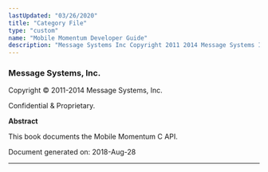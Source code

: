 ```yaml
---
lastUpdated: "03/26/2020"
title: "Category File"
type: "custom"
name: "Mobile Momentum Developer Guide"
description: "Message Systems Inc Copyright 2011 2014 Message Systems Inc Confidential Proprietary Abstract This book documents the Mobile Momentum C API Document generated on 2018 Aug 28 Table of Contents I Customization 1 Overview 1 1 Developing Applications for Mobile Momentum 2 1 1 2 Developing Applications for the SMPP ESME..."
---
```


### Message Systems, Inc.

Copyright © 2011-2014 Message Systems, Inc.

<a name="idp148400"></a> 

Confidential & Proprietary.

**Abstract**

This book documents the Mobile Momentum C API.

Document generated on: 2018-Aug-28

* * *



